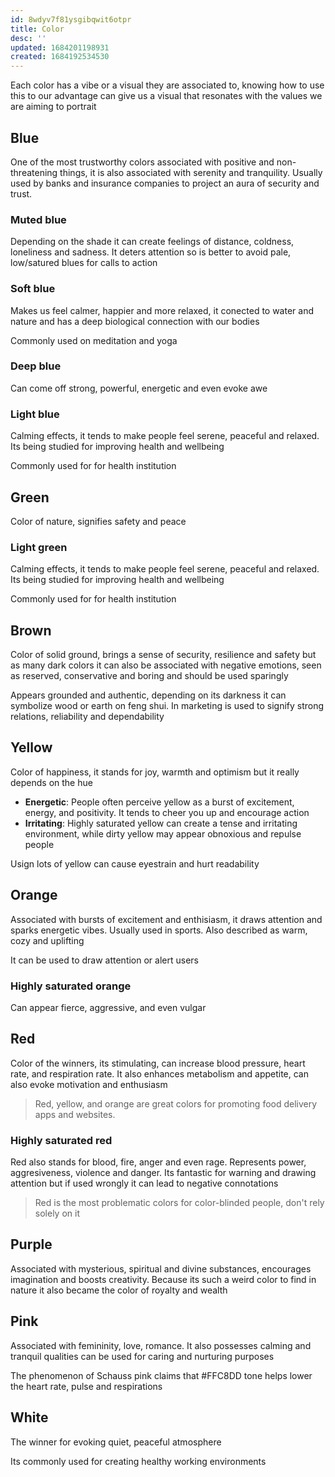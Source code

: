 ```yaml
---
id: 8wdyv7f81ysgibqwit6otpr
title: Color
desc: ''
updated: 1684201198931
created: 1684192534530
---
```


Each color has a vibe or a visual they are associated to, knowing how to use this to our advantage can give us a visual that resonates with the values we are aiming to portrait

## Blue

One of the most trustworthy colors associated with positive and non-threatening things, it is also associated with serenity and tranquility. Usually used by banks and insurance companies to project an aura of security and trust.

### Muted blue

Depending on the shade it can create feelings of distance, coldness, loneliness and sadness. It deters attention so is better to avoid pale, low/satured blues for calls to action

### Soft blue

Makes us feel calmer, happier and more relaxed, it conected to water and nature and has a deep biological connection with our bodies

Commonly used on meditation and yoga

### Deep blue

Can come off strong, powerful, energetic and even evoke awe

### Light blue

Calming effects, it tends to make people feel serene, peaceful and relaxed. Its being studied for improving health and wellbeing

Commonly used for for health institution

## Green

Color of nature, signifies safety and peace

### Light green

Calming effects, it tends to make people feel serene, peaceful and relaxed. Its being studied for improving health and wellbeing

Commonly used for for health institution

## Brown

Color of solid ground, brings a sense of security, resilience and safety but as many dark colors it can also be associated with negative emotions, seen as reserved, conservative and boring and should be used sparingly

Appears grounded and authentic, depending on its darkness it can symbolize wood or earth on feng shui. In marketing is used to signify strong relations, reliability and dependability

## Yellow

Color of happiness, it stands for joy, warmth and optimism but it really depends on the hue

* **Energetic**: People often perceive yellow as a burst of excitement, energy, and positivity. It tends to cheer you up and encourage action
* **Irritating**: Highly saturated yellow can create a tense and irritating environment, while dirty yellow may appear obnoxious and repulse people

Usign lots of yellow can cause eyestrain and hurt readability

## Orange

Associated with bursts of excitement and enthisiasm, it draws attention and sparks energetic vibes. Usually used in sports. Also described as warm, cozy and uplifting

It can be used to draw attention or alert users

### Highly saturated orange

Can appear fierce, aggressive, and even vulgar

## Red

Color of the winners, its stimulating, can increase blood pressure, heart rate, and respiration rate. It also enhances metabolism and appetite, can also evoke motivation and enthusiasm

> Red, yellow, and orange are great colors for promoting food delivery apps and websites.

### Highly saturated red

Red also stands for blood, fire, anger and even rage. Represents power, aggresiveness, violence and danger. Its fantastic for warning and drawing attention but if used wrongly it can lead to negative connotations

> Red is the most problematic colors for color-blinded people, don't rely solely on it

## Purple

Associated with mysterious, spiritual and divine substances, encourages imagination and boosts creativity. Because its such a weird color to find in nature it also became the color of royalty and wealth

## Pink

Associated with femininity, love, romance. It also possesses calming and tranquil qualities can be used for caring and nurturing purposes

The phenomenon of Schauss pink claims that #FFC8DD tone helps lower the heart rate, pulse and respirations

## White

The winner for evoking quiet, peaceful atmosphere

Its commonly used for creating healthy working environments





